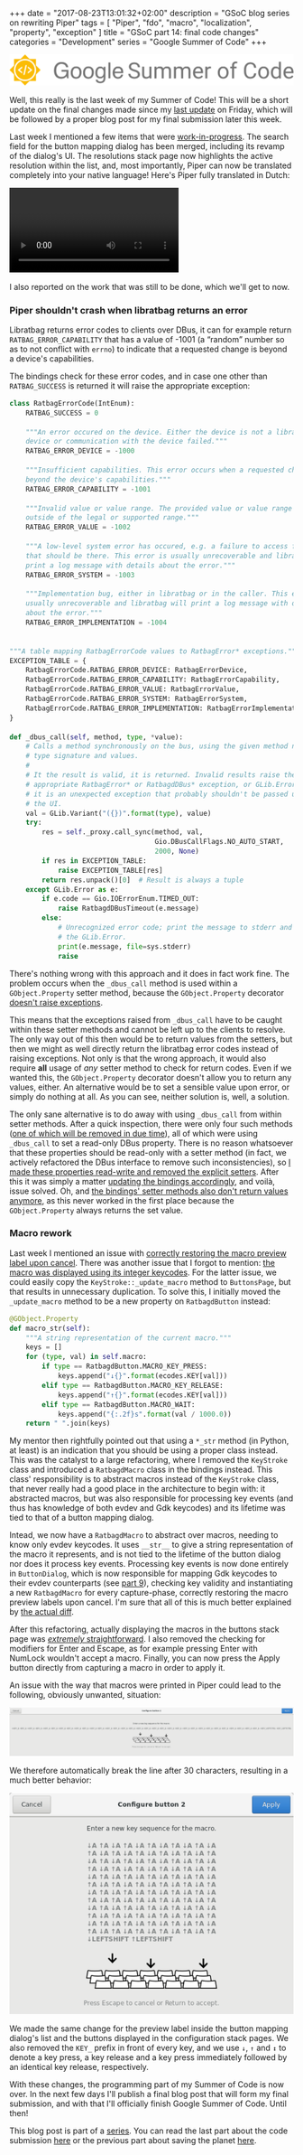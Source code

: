 +++
date = "2017-08-23T13:01:32+02:00"
description = "GSoC blog series on rewriting Piper"
tags = [ "Piper", "fdo", "macro", "localization", "property", "exception" ]
title = "GSoC part 14: final code changes"
categories = "Development"
series = "Google Summer of Code"
+++

![GSoC logo horizontal](/img/blog/gsoc-part-1/GSoC-logo-horizontal.svg)

Well, this really is the last week of my Summer of Code! This will be a short
update on the final changes made since my [last update](/blog/gsoc-part-13) on
Friday, which will be followed by a proper blog post for my final submission
later this week.

Last week I mentioned a few items that were
[work-in-progress](/blog/gsoc-part-13#work-in-progress). The search field for
the button mapping dialog has been merged, including its revamp of the dialog's
UI. The resolutions stack page now highlights the active resolution within the
list, and, most importantly, Piper can now be translated completely into your
native language! Here's Piper fully translated in Dutch:

<video controls>
  <source src="/img/blog/gsoc-part-14/dutch.webm" type="video/webm">
Your browser does not support the video tag.
</video>

I also reported on the work that was still to be done, which we'll get to now.

### Piper shouldn't crash when libratbag returns an error

Libratbag returns error codes to clients over DBus, it can for example return
`RATBAG_ERROR_CAPABILITY` that has a value of -1001 (a <q>random</q> number so
as to not conflict with `errno`) to indicate that a requested change is beyond a
device's capabilities.

The bindings check for these error codes, and in case one other than
`RATBAG_SUCCESS` is returned it will raise the appropriate exception:

```python
class RatbagErrorCode(IntEnum):
    RATBAG_SUCCESS = 0

    """An error occured on the device. Either the device is not a libratbag
    device or communication with the device failed."""
    RATBAG_ERROR_DEVICE = -1000

    """Insufficient capabilities. This error occurs when a requested change is
    beyond the device's capabilities."""
    RATBAG_ERROR_CAPABILITY = -1001

    """Invalid value or value range. The provided value or value range is
    outside of the legal or supported range."""
    RATBAG_ERROR_VALUE = -1002

    """A low-level system error has occured, e.g. a failure to access files
    that should be there. This error is usually unrecoverable and libratbag will
    print a log message with details about the error."""
    RATBAG_ERROR_SYSTEM = -1003

    """Implementation bug, either in libratbag or in the caller. This error is
    usually unrecoverable and libratbag will print a log message with details
    about the error."""
    RATBAG_ERROR_IMPLEMENTATION = -1004


"""A table mapping RatbagErrorCode values to RatbagError* exceptions."""
EXCEPTION_TABLE = {
    RatbagErrorCode.RATBAG_ERROR_DEVICE: RatbagErrorDevice,
    RatbagErrorCode.RATBAG_ERROR_CAPABILITY: RatbagErrorCapability,
    RatbagErrorCode.RATBAG_ERROR_VALUE: RatbagErrorValue,
    RatbagErrorCode.RATBAG_ERROR_SYSTEM: RatbagErrorSystem,
    RatbagErrorCode.RATBAG_ERROR_IMPLEMENTATION: RatbagErrorImplementation
}

def _dbus_call(self, method, type, *value):
    # Calls a method synchronously on the bus, using the given method name,
    # type signature and values.
    #
    # It the result is valid, it is returned. Invalid results raise the
    # appropriate RatbagError* or RatbagdDBus* exception, or GLib.Error if
    # it is an unexpected exception that probably shouldn't be passed up to
    # the UI.
    val = GLib.Variant("({})".format(type), value)
    try:
        res = self._proxy.call_sync(method, val,
                                    Gio.DBusCallFlags.NO_AUTO_START,
                                    2000, None)
        if res in EXCEPTION_TABLE:
            raise EXCEPTION_TABLE[res]
        return res.unpack()[0]  # Result is always a tuple
    except GLib.Error as e:
        if e.code == Gio.IOErrorEnum.TIMED_OUT:
            raise RatbagdDBusTimeout(e.message)
        else:
            # Unrecognized error code; print the message to stderr and raise
            # the GLib.Error.
            print(e.message, file=sys.stderr)
            raise
```

There's nothing wrong with this approach and it does in fact work fine. The
problem occurs when the `_dbus_call` method is used within a `GObject.Property`
setter method, because the `GObject.Property` decorator [doesn't raise
exceptions](https://stackoverflow.com/questions/19639089/no-exceptions-from-gobject-properties-in-pygobject).

This means that the exceptions raised from `_dbus_call` have to be caught within
these setter methods and cannot be left up to the clients to resolve. The only
way out of this then would be to return values from the setters, but then we
might as well directly return the libratbag error codes instead of raising
exceptions. Not only is that the wrong approach, it would also require **all**
usage of *any* setter method to check for return codes. Even if we wanted this,
the `GObject.Property` decorator doesn't allow you to return any values, either.
An alternative would be to set a sensible value upon error, or simply do nothing
at all. As you can see, neither solution is, well, a solution.

The only sane alternative is to do away with using `_dbus_call` from within
setter methods. After a quick inspection, there were only four such methods ([one
of which will be removed in due
time](https://github.com/libratbag/libratbag/issues/243)), all of which were
using `_dbus_call` to set a read-only DBus property. There is no reason
whatsoever that these properties should be read-only with a setter method (in
fact, we actively refactored the DBus interface to remove such inconsistencies),
so [I made these properties read-write and removed the explicit
setters](https://github.com/libratbag/libratbag/pull/290). After this it was
simply a matter [updating the bindings
accordingly](https://github.com/libratbag/piper/pull/148), and voilà, issue
solved. Oh, and [the bindings' setter methods also don't return values
anymore](https://github.com/libratbag/piper/pull/145), as this never worked in
the first place because the `GObject.Property` always returns the set value.

### Macro rework

Last week I mentioned an issue with [correctly restoring the macro preview label
upon cancel](https://github.com/libratbag/piper/issues/141). There was another
issue that I forgot to mention: [the macro was displayed using its integer
keycodes](https://github.com/libratbag/piper/issues/100). For the latter issue,
we could easily copy the `KeyStroke::_update_macro` method to `ButtonsPage`, but
that results in unnecessary duplication. To solve this, I initially moved the
`_update_macro` method to be a new property on `RatbagdButton` instead:

```python
@GObject.Property
def macro_str(self):
    """A string representation of the current macro."""
    keys = []
    for (type, val) in self.macro:
        if type == RatbagdButton.MACRO_KEY_PRESS:
            keys.append("↓{}".format(ecodes.KEY[val]))
        elif type == RatbagdButton.MACRO_KEY_RELEASE:
            keys.append("↑{}".format(ecodes.KEY[val]))
        elif type == RatbagdButton.MACRO_WAIT:
            keys.append("{:.2f}s".format(val / 1000.0))
    return " ".join(keys)
```

My mentor then rightfully pointed out that using a `*_str` method (in Python, at
least) is an indication that you should be using a proper class instead. This
was the catalyst to a large refactoring, where I removed the `KeyStroke` class
and introduced a `RatbagdMacro` class in the bindings instead. This class'
responsibility is to abstract macros instead of the `KeyStroke` class, that
never really had a good place in the architecture to begin with: it abstracted
macros, but was also responsible for processing key events (and thus has
knowledge of both evdev and Gdk keycodes) and its lifetime was tied to that of a
button mapping dialog.

Intead, we now have a `RatbagdMacro` to abstract over macros, needing to know
only evdev keycodes. It uses `__str__` to give a string representation of the
macro it represents, and is not tied to the lifetime of the button dialog nor
does it process key events. Processing key events is now done entirely in
`ButtonDialog`, which is now responsible for mapping Gdk keycodes to their evdev
counterparts (see [part 9](/blog/gsoc-part-9)), checking key validity and
instantiating a new `RatbagdMacro` for every capture-phase, correctly restoring
the macro preview labels upon cancel. I'm sure that all of this is much better
explained by [the actual
diff](https://github.com/libratbag/piper/pull/136/commits/38e6843084d4bc58e921d3a877e9e9fbe9b675fd).

After this refactoring, actually displaying the macros in the buttons stack page
was [*extremely*
straightforward](https://github.com/libratbag/piper/pull/136/commits/6dd64f661e2f51ae41d12e08ff76a18f5b708490).
I also removed the checking for modifiers for Enter and Escape, as for example
pressing Enter with NumLock wouldn't accept a macro. Finally, you can now press
the Apply button directly from capturing a macro in order to apply it.

An issue with the way that macros were printed in Piper could lead to the
following, obviously unwanted, situation:

![A long macro extending the UI](/img/blog/gsoc-part-14/long_macro.png)

We therefore automatically break the line after 30 characters, resulting in a
much better behavior:

![A long macro no longer extending the UI](/img/blog/gsoc-part-14/long_macro_fixed.png)

We made the same change for the preview label inside the button mapping dialog's
list and the buttons displayed in the configuration stack pages. We also removed
the `KEY_` prefix in front of every key, and we use `↓`, `↑` and `↕` to denote a
key press, a key release and a key press immediately followed by an identical
key release, respectively.

With these changes, the programming part of my Summer of Code is now over. In
the next few days I'll publish a final blog post that will form my final
submission, and with that I'll officially finish Google Summer of Code. Until
then!

This blog post is part of a [series](/series/gsoc/). You can read the last part about the code
submission [here](/blog/gsoc-part-15) or the previous part about saving the
planet [here](/blog/gsoc-part-13).

